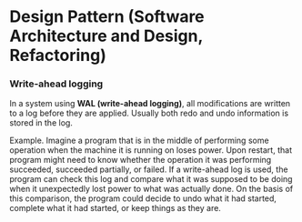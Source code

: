 # Design Pattern (Software Architecture and Design, Refactoring)

### Write-ahead logging

In a system using **WAL (write-ahead logging)**, all modifications are written to a log before they are applied. Usually both redo and undo information is stored in the log.

Example. Imagine a program that is in the middle of performing some operation when the machine it is running on loses power. Upon restart, that program might need to know whether the operation it was performing succeeded, succeeded partially, or failed. If a write-ahead log is used, the program can check this log and compare what it was supposed to be doing when it unexpectedly lost power to what was actually done. On the basis of this comparison, the program could decide to undo what it had started, complete what it had started, or keep things as they are.


